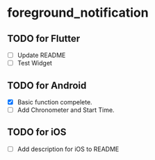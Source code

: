 # foreground_notification

## TODO for Flutter
- [ ] Update README
- [ ] Test Widget

## TODO for Android
- [x] Basic function compelete.
- [ ] Add Chronometer and Start Time.

## TODO for iOS
- [ ] Add description for iOS to README